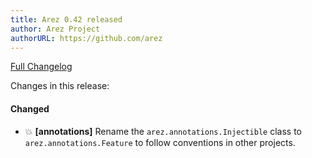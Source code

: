 ```yaml
---
title: Arez 0.42 released
author: Arez Project
authorURL: https://github.com/arez
---
```


[Full Changelog](https://github.com/arez/arez/compare/v0.41...v0.42)

Changes in this release:

#### Changed
* 💥 **\[annotations\]** Rename the `arez.annotations.Injectible` class to `arez.annotations.Feature` to
  follow conventions in other projects.
